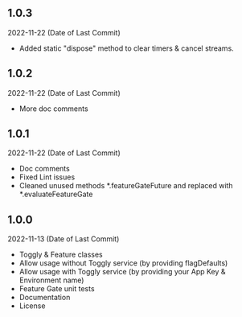 ## 1.0.3

2022-11-22 (Date of Last Commit)

* Added static "dispose" method to clear timers & cancel streams.

## 1.0.2

2022-11-22 (Date of Last Commit)

* More doc comments

## 1.0.1

2022-11-22 (Date of Last Commit)

* Doc comments
* Fixed Lint issues
* Cleaned unused methods *.featureGateFuture and replaced with *.evaluateFeatureGate

## 1.0.0

2022-11-13 (Date of Last Commit)

* Toggly & Feature classes
* Allow usage without Toggly service (by providing flagDefaults)
* Allow usage with Toggly service (by providing your App Key & Environment name)
* Feature Gate unit tests
* Documentation
* License



